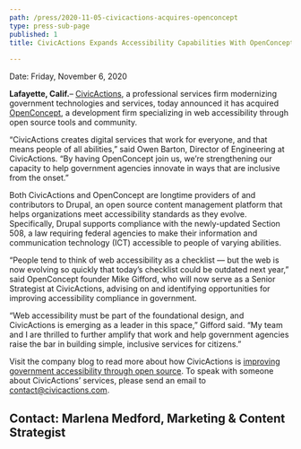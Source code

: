 ```yaml
---
path: /press/2020-11-05-civicactions-acquires-openconcept
type: press-sub-page
published: 1
title: CivicActions Expands Accessibility Capabilities With OpenConcept
 
---
```

Date: Friday, November 6, 2020

**Lafayette, Calif.**– [CivicActions](https://civicactions.com/), a professional services firm modernizing government technologies and services, today announced it has acquired [OpenConcept](https://openconcept.ca/drupal), a development firm specializing in web accessibility through open source tools and community. 

“CivicActions creates digital services that work for everyone, and that means people of all abilities,” said Owen Barton, Director of Engineering at CivicActions. “By having OpenConcept join us, we’re strengthening our capacity to help government agencies innovate in ways that are inclusive from the onset.”

Both CivicActions and OpenConcept are longtime providers of and contributors to Drupal, an open source content management platform that helps organizations meet accessibility standards as they evolve. Specifically, Drupal supports compliance with the newly-updated Section 508, a law requiring federal agencies to make their information and communication technology (ICT) accessible to people of varying abilities. 

“People tend to think of web accessibility as a checklist — but the web is now evolving so quickly that today’s checklist could be outdated next year,” said OpenConcept founder Mike Gifford, who will now serve as a Senior Strategist at CivicActions, advising on and identifying opportunities for improving accessibility compliance in government. 

 “Web accessibility must be part of the foundational design, and CivicActions is emerging as a leader in this space,” Gifford said. “My team and I are thrilled to further amplify that work and help government agencies raise the bar in building simple, inclusive services for citizens.” 

Visit the company blog to read more about how CivicActions is [improving government accessibility through open source](https://medium.com/civicactions/4-ways-to-improve-government-accessibility-through-open-source-8e20fabc7281). To speak with someone about CivicActions’ services, please send an email to [contact@civicactions.com](mailto:contact@civicactions.com). 

###

Contact: Marlena Medford, Marketing & Content Strategist
-----------------------------------
